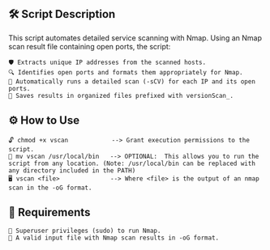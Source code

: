 ## 🛠️ **Script Description**

This script automates detailed service scanning with Nmap. Using an Nmap scan result file containing open ports, the script:

    🛡️ Extracts unique IP addresses from the scanned hosts.
    🔍 Identifies open ports and formats them appropriately for Nmap.
    🚀 Automatically runs a detailed scan (-sCV) for each IP and its open ports.
    📁 Saves results in organized files prefixed with versionScan_.

## ⚙️ **How to Use**

    🔓 chmod +x vscan            --> Grant execution permissions to the script.
    📂 mv vscan /usr/local/bin   --> OPTIONAL:  This allows you to run the script from any location. (Note: /usr/local/bin can be replaced with any directory included in the PATH)
    🖥️ vscan <file>              --> Where <file> is the output of an nmap scan in the -oG format.

## 🚨 **Requirements**

    👑 Superuser privileges (sudo) to run Nmap.
    📄 A valid input file with Nmap scan results in -oG format.
